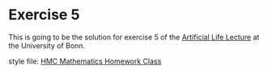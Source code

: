 Exercise 5
==========

This is going to be the solution for exercise 5 of the
[Artificial Life Lecture][artificial_life] at the University of Bonn.

style file: [HMC Mathematics Homework Class]

[artificial_life]: http://www.ais.uni-bonn.de/SS15/4201_L_AL.html
[HMC Mathematics Homework Class]: https://www.math.hmc.edu/computing/support/tex/classes/hmcpset/
